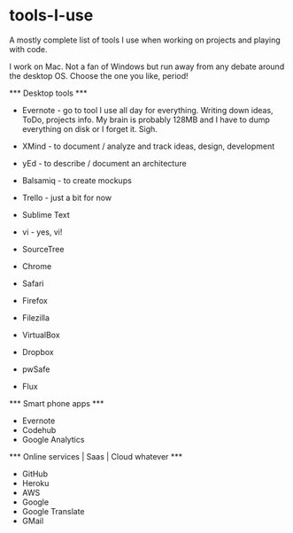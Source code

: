 # tools-I-use
A mostly complete list of tools I use when working on projects and playing with code. 

I work on Mac. Not a fan of Windows but run away from any debate around the desktop OS. Choose the one you like, period!

*** Desktop tools ***

- Evernote - go to tool I use all day for everything. Writing down ideas, ToDo, projects info. My brain is probably 128MB and I have to dump everything on disk or I forget it. Sigh.
- XMind - to document / analyze and track ideas, design, development
- yEd - to describe / document an architecture
- Balsamiq - to create mockups
- Trello - just a bit for now

- Sublime Text
- vi - yes, vi!

- SourceTree

- Chrome
- Safari
- Firefox
- Filezilla

- VirtualBox

- Dropbox

- pwSafe

- Flux

*** Smart phone apps ***

- Evernote
- Codehub
- Google Analytics

*** Online services | Saas | Cloud whatever ***

- GitHub
- Heroku
- AWS
- Google
- Google Translate
- GMail
